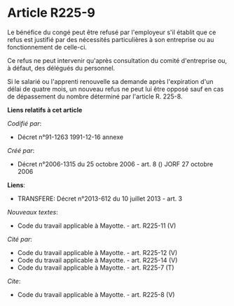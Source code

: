 # Article R225-9

Le bénéfice du congé peut être refusé par l'employeur s'il établit que ce refus est justifié par des nécessités particulières
à son entreprise ou au fonctionnement de celle-ci.

Ce refus ne peut intervenir qu'après consultation du comité d'entreprise ou, à défaut, des délégués du personnel.

Si le salarié ou l'apprenti renouvelle sa demande après l'expiration d'un délai de quatre mois, un nouveau refus ne peut lui
être opposé sauf en cas de dépassement du nombre déterminé par l'article R. 225-8.

**Liens relatifs à cet article**

_Codifié par_:

  - Décret n°91-1263 1991-12-16 annexe

_Créé par_:

  - Décret n°2006-1315 du 25 octobre 2006 - art. 8 () JORF 27 octobre 2006

**Liens**:

  - TRANSFERE: Décret n°2013-612 du 10 juillet 2013 - art. 3

_Nouveaux textes_:

  - Code du travail applicable à Mayotte. - art. R225-11 (V)

_Cité par_:

  - Code du travail applicable à Mayotte. - art. R225-12 (V)
  - Code du travail applicable à Mayotte. - art. R225-14 (V)
  - Code du travail applicable à Mayotte. - art. R225-7 (T)

_Cite_:

  - Code du travail applicable à Mayotte. - art. R225-8 (V)
